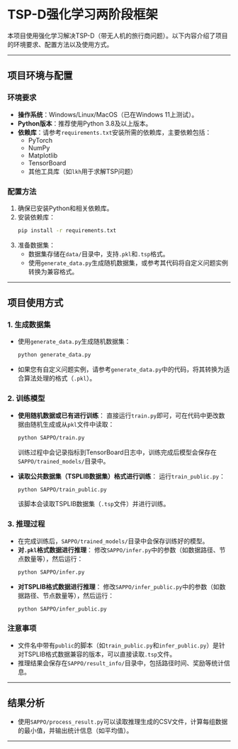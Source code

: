# TSP-D强化学习两阶段框架

本项目使用强化学习解决TSP-D（带无人机的旅行商问题）。以下内容介绍了项目的环境要求、配置方法以及使用方式。

---

## 项目环境与配置

### 环境要求
- **操作系统**：Windows/Linux/MacOS（已在Windows 11上测试）。
- **Python版本**：推荐使用Python 3.8及以上版本。
- **依赖库**：请参考`requirements.txt`安装所需的依赖库，主要依赖包括：
  - PyTorch
  - NumPy
  - Matplotlib
  - TensorBoard
  - 其他工具库（如`lkh`用于求解TSP问题）

### 配置方法
1. 确保已安装Python和相关依赖库。
2. 安装依赖库：
   ```bash
   pip install -r requirements.txt
   ```
3. 准备数据集：
   - 数据集存储在`data/`目录中，支持`.pkl`和`.tsp`格式。
   - 使用`generate_data.py`生成随机数据集，或参考其代码将自定义问题实例转换为兼容格式。

---

## 项目使用方式

### 1. 生成数据集
- 使用`generate_data.py`生成随机数据集：
  ```bash
  python generate_data.py
  ```
- 如果您有自定义问题实例，请参考`generate_data.py`中的代码，将其转换为适合算法处理的格式（`.pkl`）。

### 2. 训练模型
- **使用随机数据或已有进行训练**：
  直接运行`train.py`即可，可在代码中更改数据由随机生成或从`pkl`文件中读取：
  ```bash
  python SAPPO/train.py
  ```
  训练过程中会记录指标到TensorBoard日志中，训练完成后模型会保存在`SAPPO/trained_models/`目录中。

- **读取公共数据集（TSPLIB数据集）格式进行训练**：
  运行`train_public.py`：
  ```bash
  python SAPPO/train_public.py
  ```
  该脚本会读取TSPLIB数据集（`.tsp`文件）并进行训练。

### 3. 推理过程
- 在完成训练后，`SAPPO/trained_models/`目录中会保存训练好的模型。
- **对`.pkl`格式数据进行推理**：
  修改`SAPPO/infer.py`中的参数（如数据路径、节点数量等），然后运行：
  ```bash
  python SAPPO/infer.py
  ```
- **对TSPLIB格式数据进行推理**：
  修改`SAPPO/infer_public.py`中的参数（如数据路径、节点数量等），然后运行：
  ```bash
  python SAPPO/infer_public.py
  ```

### 注意事项
- 文件名中带有`public`的脚本（如`train_public.py`和`infer_public.py`）是针对TSPLIB格式数据兼容的版本，可以直接读取`.tsp`文件。
- 推理结果会保存在`SAPPO/result_info/`目录中，包括路径时间、奖励等统计信息。

---

## 结果分析

- 使用`SAPPO/process_result.py`可以读取推理生成的CSV文件，计算每组数据的最小值，并输出统计信息（如平均值）。

---